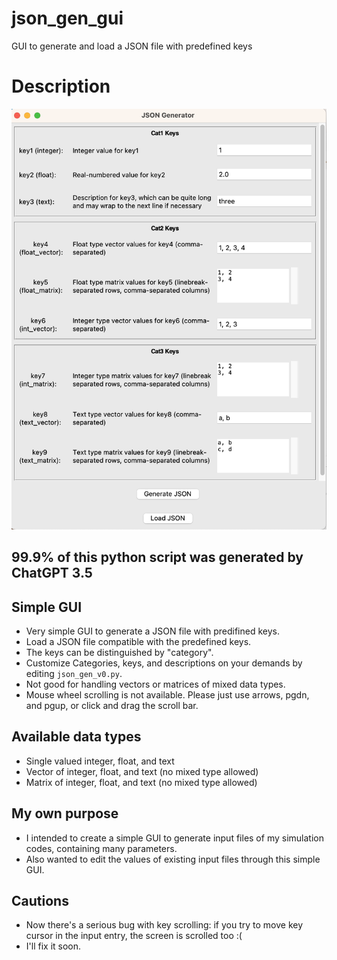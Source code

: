 # json_gen_gui
GUI to generate and load a JSON file with predefined keys
# Description
![alt text](main_image.png)
## 99.9% of this python script was generated by ChatGPT 3.5
## Simple GUI 
- Very simple GUI to generate a JSON file with predifined keys.
- Load a JSON file compatible with the predefined keys.
- The keys can be distinguished by "category".
- Customize Categories, keys, and descriptions on your demands by editing `json_gen_v0.py`.
- Not good for handling vectors or matrices of mixed data types.
- Mouse wheel scrolling is not available. Please just use arrows, pgdn, and pgup, or click and drag the scroll bar.
## Available data types
- Single valued integer, float, and text
- Vector of integer, float, and text (no mixed type allowed)
- Matrix of integer, float, and text (no mixed type allowed)

## My own purpose
- I intended to create a simple GUI to generate input files of my simulation codes, containing many parameters.
- Also wanted to edit the values of existing input files through this simple GUI. 

## Cautions
- Now there's a serious bug with key scrolling: if you try to move key cursor in the input entry, the screen is scrolled too :(
- I'll fix it soon. 